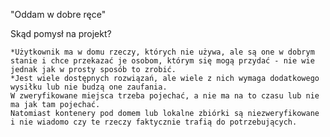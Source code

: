"Oddam w dobre ręce"

Skąd pomysł na projekt?

    *Użytkownik ma w domu rzeczy, których nie używa, ale są one w dobrym stanie i chce przekazać je osobom, którym się mogą przydać - nie wie jednak jak w prosty sposób to zrobić.
    *Jest wiele dostępnych rozwiązań, ale wiele z nich wymaga dodatkowego wysiłku lub nie budzą one zaufania.
    W zweryfikowane miejsca trzeba pojechać, a nie ma na to czasu lub nie ma jak tam pojechać. 
    Natomiast kontenery pod domem lub lokalne zbiórki są niezweryfikowane i nie wiadomo czy te rzeczy faktycznie trafią do potrzebujących.
